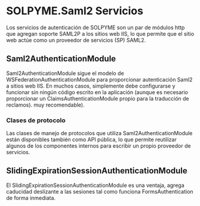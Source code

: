 SOLPYME.Saml2 Servicios
==============================

Los servicios de autenticación de SOLPYME son un par de módulos http que agregan soporte SAML2P a los sitios web IIS, lo que permite que el sitio web actúe 
como un proveedor de servicios (SP) SAML2.

## Saml2AuthenticationModule
Saml2AuthenticationModule sigue el modelo de WSFederationAuthenticationModule para proporcionar autenticación Saml2 a sitios web IIS. En muchos casos, simplemente debe configurarse y funcionar sin ningún código escrito en la aplicación (aunque es necesario proporcionar un ClaimsAuthenticationModule propio para la traducción de reclamos).
muy recomendable).

### Clases de protocolo
Las clases de manejo de protocolos que utiliza Saml2AuthenticationModule están disponibles
también como API pública, lo que permite reutilizar algunos de los componentes internos para escribir
un propio proveedor de servicios.

## SlidingExpirationSessionAuthenticationModule
El SlidingExpirationSessionAuthenticationModule es una ventaja, agrega caducidad deslizante a las sesiones tal como funciona FormsAuthentication de forma inmediata.